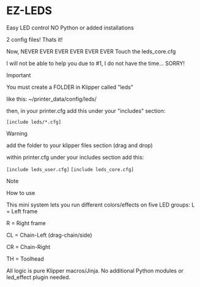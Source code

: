 # EZ-LEDS
Easy LED control NO Python or added installations

2 config files! Thats it!

Now, NEVER EVER EVER EVER EVER EVER Touch the leds_core.cfg 

I will not be able to help you due to #1, I do not have the time... SORRY!

>[!IMPORTANT]
>
>You must create a FOLDER in Klipper called "leds"
>
>like this:
>~/printer_data/config/leds/
>
>then, in your printer.cfg add this under your "includes" section:
>
>```[include leds/*.cfg]```
>

>[!WARNING]
>add the folder to your klipper files section (drag and drop)
>
>within printer.cfg under your includes section add this:
>
>`[include leds_user.cfg]`
>`[include leds_core.cfg]`
>
>



>[!NOTE]
>How to use
>
This mini system lets you run different colors/effects on five LED groups:
L = Left frame

R = Right frame

CL = Chain-Left (drag-chain/side)

CR = Chain-Right

TH = Toolhead

All logic is pure Klipper macros/Jinja. No additional Python modules or led_effect plugin needed.
